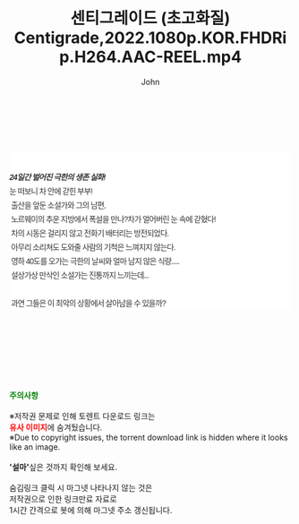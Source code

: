 ﻿---
layout: post
title:  "센티그레이드 (초고화질) Centigrade,2022.1080p.KOR.FHDRip.H264.AAC-REEL.mp4"
author: John
categories: [ 영화 ]
tags: [  ]
image:  
description: "센티그레이드 (초고화질) Centigrade,2022.1080p.KOR.FHDRip.H264.AAC-REEL.mp4 torrent 정보 공유"
toc: true
toc_sticky: true
---

<br>
<div class="view-img">
<a class="view_image" href="https://torrentmobile59.com/bbs/view_image.php?fn=%2Fdata%2Ffile%2Fmovie%2F1999782145_XOCUwMsK_3ad82614e350615ecb3668fd4bdfd30e12c93fd0.jpg" target="_blank"><img alt="" class="img-tag" content="https://torrentmobile59.com/data/file/movie/1999782145_XOCUwMsK_3ad82614e350615ecb3668fd4bdfd30e12c93fd0.jpg" itemprop="image" src="https://torrentmobile59.com/data/file/movie/1999782145_XOCUwMsK_3ad82614e350615ecb3668fd4bdfd30e12c93fd0.jpg"/></a><a class="view_image" href="https://torrentmobile59.com/bbs/view_image.php?fn=%2Fdata%2Ffile%2Fmovie%2F1999782145_d1Sea3UY_a07ecf0d9a8c1d07369d7a6bc4645b27643d3c3d.jpg" target="_blank"><img alt="" class="img-tag" content="https://torrentmobile59.com/data/file/movie/1999782145_d1Sea3UY_a07ecf0d9a8c1d07369d7a6bc4645b27643d3c3d.jpg" itemprop="image" src="https://torrentmobile59.com/data/file/movie/1999782145_d1Sea3UY_a07ecf0d9a8c1d07369d7a6bc4645b27643d3c3d.jpg"/></a></div><div class="view-content" itemprop="description">
<p><br/></p><div class="title_area" style="margin:0px 0px 9px;padding:0px;list-style:none;font-size:12px;font-family:'나눔고딕', NanumGothic, '돋움', Dotum, Helvetica, 'AppleSDGothicNeo-Medium', AppleGothic, sans-serif;height:30px;float:none;background-color:rgb(255,255,255);"><h4 class="h_story" style="margin:5px 10px 0px 0px;padding:0px;list-style:none;font-size:12px;font-family:'돋움', sans-serif;height:18px;width:49px;background:url(&quot;https://ssl.pstatic.net/static/movie/2020/10/h_tx_sp5.png&quot;) no-repeat 0px -17px;float:left;"><strong class="blind" style="margin:0px;padding:0px;list-style:none;font-size:0px;font-family:inherit;color:inherit;width:1px;height:1px;line-height:0;">줄거리</strong></h4></div><h5 class="h_tx_story" style="margin:-7px 0px 1px;padding:0px;list-style:none;font-size:14px;font-family:'나눔고딕', NanumGothic, Helvetica, sans-serif;color:rgb(51,51,51);background-image:url(&quot;https://ssl.pstatic.net/static/movie/2014/01/blank.gif&quot;);letter-spacing:-1px;line-height:25px;background-color:rgb(255,255,255);">24일간 벌어진 극한의 생존 실화!</h5><p class="con_tx" style="margin-top:-1px;margin-bottom:-6px;list-style:none;font-size:14px;font-family:'나눔고딕', NanumGothic, '돋움', Dotum, Helvetica, 'AppleSDGothicNeo-Medium', AppleGothic, sans-serif;color:rgb(51,51,51);background-image:url(&quot;https://ssl.pstatic.net/static/movie/2014/01/blank.gif&quot;);letter-spacing:-1px;line-height:25px;background-color:rgb(255,255,255);">눈 떠보니 차 안에 갇힌 부부!<br style="list-style:none;font-size:12px;font-family:'돋움', sans-serif;color:rgb(0,0,0);"/> 출산을 앞둔 소설가와 그의 남편,<br style="list-style:none;font-size:12px;font-family:'돋움', sans-serif;color:rgb(0,0,0);"/> 노르웨이의 추운 지방에서 폭설을 만나?차가 얼어버린 눈 속에 갇혔다!<br style="list-style:none;font-size:12px;font-family:'돋움', sans-serif;color:rgb(0,0,0);"/> 차의 시동은 걸리지 않고 전화기 배터리는 방전되었다.<br style="list-style:none;font-size:12px;font-family:'돋움', sans-serif;color:rgb(0,0,0);"/> 아무리 소리쳐도 도와줄 사람의 기척은 느껴지지 않는다.<br style="list-style:none;font-size:12px;font-family:'돋움', sans-serif;color:rgb(0,0,0);"/> 영하 40도를 오가는 극한의 날씨와 얼마 남지 않은 식량.....<br style="list-style:none;font-size:12px;font-family:'돋움', sans-serif;color:rgb(0,0,0);"/> 설상가상 만삭인 소설가는 진통까지 느끼는데...<br style="list-style:none;font-size:12px;font-family:'돋움', sans-serif;color:rgb(0,0,0);"/> <br style="list-style:none;font-size:12px;font-family:'돋움', sans-serif;color:rgb(0,0,0);"/> 과연 그들은 이 최악의 상황에서 살아남을 수 있을까?</p> </div>
    
<br><br><br><br><br><br><br>
<p data-ke-size="size16"><b><span style="color: green;">주의사항</span></b><br /><br />※저작권 문제로 인해 토렌트 다운로드 링크는<br /><b><span style="color: red;">유사 이미지</span></b>에 숨겨뒀습니다.<br />※Due to copyright issues, the torrent download link is hidden where it looks like an image.<br /><br /><b>'설마'</b>싶은 것까지 확인해 보세요.<br /><br />숨김링크 클릭 시 마그넷 나타나지 않는 것은<br />저작권으로 인한 링크만료 자료로<br />1시간 간격으로 봇에 의해 마그넷 주소 갱신됩니다.</p>
